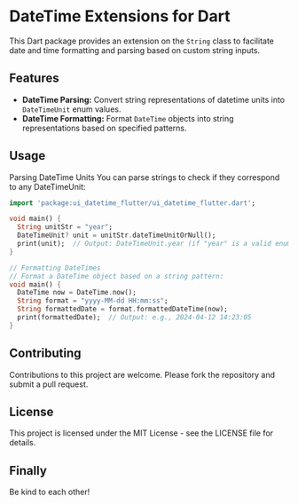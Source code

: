 # DateTime Extensions for Dart

This Dart package provides an extension on the `String` class to facilitate date and time formatting and parsing based on custom string inputs.

## Features

- **DateTime Parsing:** Convert string representations of datetime units into `DateTimeUnit` enum values.
- **DateTime Formatting:** Format `DateTime` objects into string representations based on specified patterns.

## Usage

Parsing DateTime Units
You can parse strings to check if they correspond to any DateTimeUnit:

```dart
import 'package:ui_datetime_flutter/ui_datetime_flutter.dart';

void main() {
  String unitStr = "year";
  DateTimeUnit? unit = unitStr.dateTimeUnitOrNull();
  print(unit);  // Output: DateTimeUnit.year (if "year" is a valid enum name)
}

// Formatting DateTimes
// Format a DateTime object based on a string pattern:
void main() {
  DateTime now = DateTime.now();
  String format = "yyyy-MM-dd HH:mm:ss";
  String formattedDate = format.formattedDateTime(now);
  print(formattedDate);  // Output: e.g., 2024-04-12 14:23:05
}
```

## Contributing

Contributions to this project are welcome. Please fork the repository and submit a pull request.

## License

This project is licensed under the MIT License - see the LICENSE file for details.

## Finally

Be kind to each other!
